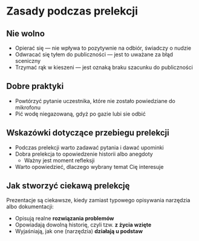 # Zasady podczas prelekcji

## Nie wolno

* Opierać się — nie wpływa to pozytywnie na odbiór, świadczy o nudzie
* Odwracać się tyłem do publiczności — jest to uważane za błąd sceniczny
* Trzymać rąk w kieszeni — jest oznaką braku szacunku do publiczności

## Dobre praktyki

* Powtórzyć pytanie uczestnika, które nie zostało powiedziane do mikrofonu
* Pić wodę niegazowaną, gdyż po gazie lubi sie odbić

## Wskazówki dotyczące przebiegu prelekcji

* Podczas prelekcji warto zadawać pytania i dawać upominki
* Dobra prelekcja to opowiedzenie historii albo anegdoty
    + Ważny jest moment refleksji
* Warto opowiedzieć, dlaczego wybrany temat Cię interesuje

## Jak stworzyć ciekawą prelekcję

Prezentacje są ciekawsze, kiedy zamiast typowego opisywania narzędzia albo
dokumentacji:

* Opisują realne **rozwiązania problemów**
* Opowiadają dowolną historię, czyli tzw. **z życia wzięte**
* Wyjaśniają, jak one (narzędzia) **działają u podstaw**
